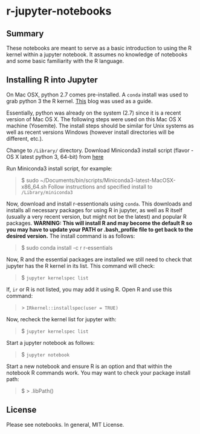 # r-jupyter-notebooks

## Summary
These notebooks are meant to serve as a basic introduction to using the R kernel within a jupyter notebook.  It assumes no knowledge of notebooks and some basic familiarity with the R language.

## Installing R into Jupyter

On Mac OSX, python 2.7 comes pre-installed.  A `conda` install was used to grab python 3 the R kernel.  [This](https://www.continuum.io/blog/developer/jupyter-and-conda-r) blog was used as a guide.

Essentially, python was already on the system (2.7) since it is a recent version of Mac OS X.  The following steps were used on this Mac OS X machine (Yosemite).  The install steps should be similar for Unix systems as well as recent versions Windows (however install directories will be different, etc.).

Change to `/Library/` directory.
Download Miniconda3 install script (flavor - OS X latest python 3, 64-bit) from [here](http://conda.pydata.org/miniconda.html)

Run Miniconda3 install script, for example:

> $ sudo ~/Documents/bin/scripts/Miniconda3-latest-MacOSX-x86_64.sh
Follow instructions and specified install to `/Library/miniconda3`

Now, download and install r-essentionals using `conda`.  This downloads and installs all necessary packages for using R in jupyter, as well as R itself (usually a very recent version, but might not be the latest) and popular R packages.  **WARNING:  This will install R and may become the default R so you may have to update your PATH or .bash_profile file to get back to the desired version.**  The install command is as follows:

> $ sudo conda install -c r r-essentials

Now, R and the essential packages are installed we still need to check that jupyter has the R kernel in its list.  This command will check:

> $ `jupyter kernelspec list`

If, `ir` or R is not listed, you may add it using R.  Open R and use this command:

> \> `IRkernel::installspec(user = TRUE)`

Now, recheck the kernel list for jupyter with:

> $ `jupyter kernelspec list`

Start a jupyter notebook as follows:

> $ `jupyter notebook`

Start a new notebook and ensure R is an option and that within the notebook R commands work.  You may want to check your package install path:

> $ > .libPath()

## License
Please see notebooks.  In general, MIT License.
